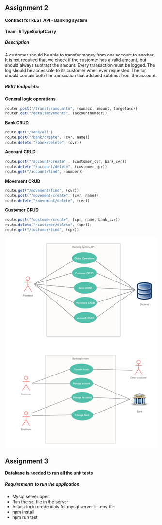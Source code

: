 ## Assignment 2 

#### Contract for REST API - Banking system

**Team: #TypeScriptCarry**


##### Description 
A customer should be able to transfer money from one account to another. It is not required that we check if the customer has a valid amount, but should always subtract the amount. Every transaction must be logged. The log should be accessible to its customer when ever requested. The log should contain both the transaction that add and subtract from the account.

##### REST Endpoints:

**General logic operations**
```ts
router.post("/transferamountto", (ownacc, amount, targetacc))
router.get("/getallmovements", (accountnumber))
```

**Bank CRUD**
```ts
route.get("/bank/all")
route.post("/bank/create", (cvr, name))
route.delete("/bank/delete", (cvr))
```

**Account CRUD**
```ts
route.post("/account/create" , (customer_cpr, bank_cvr))
route.delete("/account/delete", (customer_cpr))
route.get("/account/find", (number))
```

**Movement CRUD**
```ts
route.get("/movement/find", (cvr))
route.post("/movement/create", (cvr, name))
route.delete("/movement/delete", (cvr))
```

**Customer CRUD**
```ts
route.post("/customer/create", (cpr, name, bank_cvr))
route.delete("/customer/delete", (cpr));
route.get("/customer/find", (cpr))
```


<img src="./images/useCase1.png" />
<img src="./images/useCase2.png" />


## Assignment 3

**Database is needed to run all the unit tests**

##### Requirements to run the application

-   Mysql server open
-   Run the sql file in the server
-   Adjust login credentials for mysql server in .env file
-   npm install
-   npm run test
